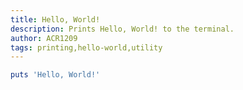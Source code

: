 ```yaml
---
title: Hello, World!
description: Prints Hello, World! to the terminal.
author: ACR1209
tags: printing,hello-world,utility
---
```


```rb
puts 'Hello, World!'
```
